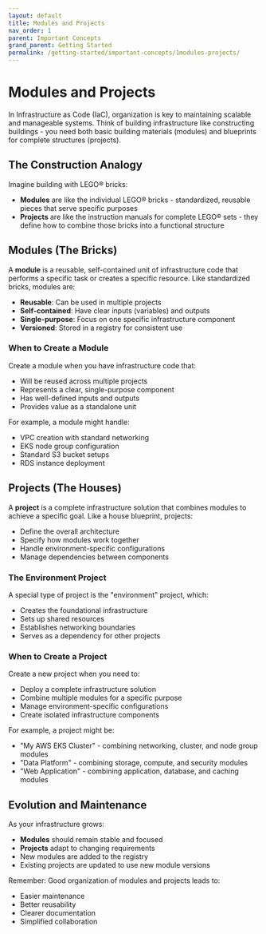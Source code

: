 ```yaml
---
layout: default
title: Modules and Projects
nav_order: 1
parent: Important Concepts
grand_parent: Getting Started
permalink: /getting-started/important-concepts/1modules-projects/
---
```


# Modules and Projects

In Infrastructure as Code (IaC), organization is key to maintaining scalable and manageable systems. Think of building infrastructure like constructing buildings - you need both basic building materials (modules) and blueprints for complete structures (projects).

## The Construction Analogy

Imagine building with LEGO® bricks:
- **Modules** are like the individual LEGO® bricks - standardized, reusable pieces that serve specific purposes
- **Projects** are like the instruction manuals for complete LEGO® sets - they define how to combine those bricks into a functional structure

## Modules (The Bricks)

A **module** is a reusable, self-contained unit of infrastructure code that performs a specific task or creates a specific resource. Like standardized bricks, modules are:

- **Reusable**: Can be used in multiple projects
- **Self-contained**: Have clear inputs (variables) and outputs
- **Single-purpose**: Focus on one specific infrastructure component
- **Versioned**: Stored in a registry for consistent use

### When to Create a Module

Create a module when you have infrastructure code that:
- Will be reused across multiple projects
- Represents a clear, single-purpose component
- Has well-defined inputs and outputs
- Provides value as a standalone unit

For example, a module might handle:
- VPC creation with standard networking
- EKS node group configuration
- Standard S3 bucket setups
- RDS instance deployment

## Projects (The Houses)

A **project** is a complete infrastructure solution that combines modules to achieve a specific goal. Like a house blueprint, projects:

- Define the overall architecture
- Specify how modules work together
- Handle environment-specific configurations
- Manage dependencies between components

### The Environment Project

A special type of project is the "environment" project, which:
- Creates the foundational infrastructure
- Sets up shared resources
- Establishes networking boundaries
- Serves as a dependency for other projects

### When to Create a Project

Create a new project when you need to:
- Deploy a complete infrastructure solution
- Combine multiple modules for a specific purpose
- Manage environment-specific configurations
- Create isolated infrastructure components

For example, a project might be:
- "My AWS EKS Cluster" - combining networking, cluster, and node group modules
- "Data Platform" - combining storage, compute, and security modules
- "Web Application" - combining application, database, and caching modules

## Evolution and Maintenance

As your infrastructure grows:
- **Modules** should remain stable and focused
- **Projects** adapt to changing requirements
- New modules are added to the registry
- Existing projects are updated to use new module versions

Remember: Good organization of modules and projects leads to:
- Easier maintenance
- Better reusability
- Clearer documentation
- Simplified collaboration